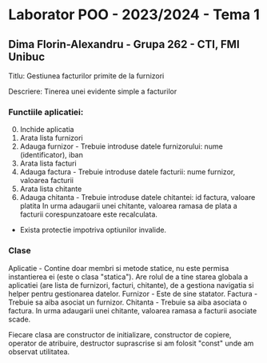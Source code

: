 # Laborator POO - 2023/2024 - Tema 1
## Dima Florin-Alexandru - Grupa 262 - CTI, FMI Unibuc

Titlu: Gestiunea facturilor primite de la furnizori

Descriere: Tinerea unei evidente simple a facturilor

### Functiile aplicatiei:
0. Inchide aplicatia
1. Arata lista furnizori
2. Adauga furnizor - Trebuie introduse datele furnizorului: nume (identificator), iban
3. Arata lista facturi
4. Adauga factura - Trebuie introduse datele facturii: nume furnizor, valoarea facturii
5. Arata lista chitante
6. Adauga chitanta - Trebuie introduse datele chitantei: id factura, valoare platita
   In urma adaugarii unei chitante, valoarea ramasa de plata a facturii corespunzatoare este recalculata.

- Exista protectie impotriva optiunilor invalide.

### Clase
Aplicatie - Contine doar membri si metode statice, nu este permisa instantierea ei (este o clasa "statica"). Are rolul de a tine starea globala a aplicatiei (are lista de furnizori, facturi, chitante), de a gestiona navigatia si helper pentru gestionarea datelor.
Furnizor - Este de sine statator.
Factura - Trebuie sa aiba asociat un furnizor.
Chitanta - Trebuie sa aiba asociata o factura. In urma adaugarii unei chitante, valoarea ramasa a facturii asociate scade.

Fiecare clasa are constructor de initializare, constructor de copiere, operator de atribuire, destructor suprascrise si am folosit "const" unde am observat utilitatea.

